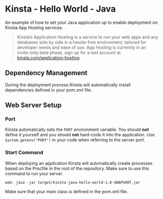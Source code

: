 # Kinsta - Hello World - Java
An example of how to set your Java application up to enable deployment on Kinsta App Hosting services.

> Kinsta’s Application Hosting is a service to run your web apps and any databases side by side in a hassle-free environment, tailored for developer needs and ease of use. App Hosting is currently in an invite-only beta phase, sign up for a test account at [kinsta.com/application-hosting](https://kinsta.com/application-hosting/).

## Dependency Management

During the deployment process Kinsta will automatically install dependencies defined in your pom.xml file.

## Web Server Setup

### Port
Kinsta automatically sets the `PORT` environment variable. You should **not** define it yourself and you should **not** hard-code it into the application. Use 
`System.getenv("PORT")` in your code when referring to the server port. 

### Start Command
When deploying an application Kinsta will automatically create processes based on the Procfile in the root of the repository. Make sure to use this command to run your 
server.

```
web: java -jar target/kinsta-java-hello-world-1.0-SNAPSHOT.jar
```

Make sure that your main class is defined in the pom.xml file.
